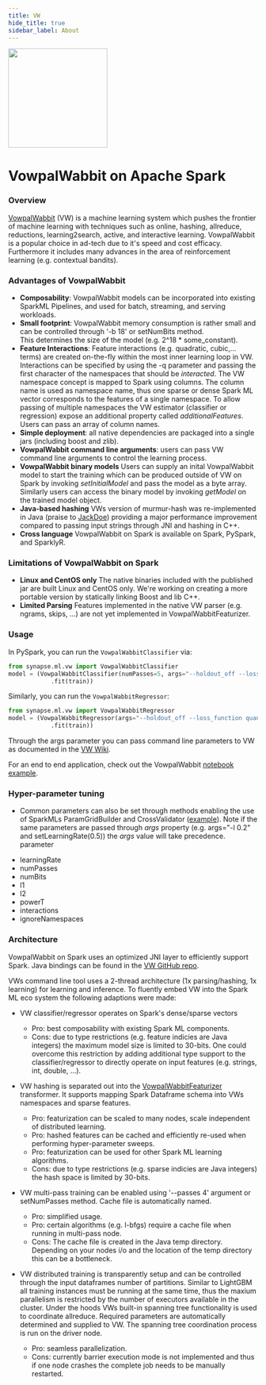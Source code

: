 ```yaml
---
title: VW
hide_title: true
sidebar_label: About
---
```


<img width="200" src="/img/notebooks/vw-blue-dark-orange.svg" />

# VowpalWabbit on Apache Spark

### Overview

[VowpalWabbit](https://github.com/VowpalWabbit/vowpal_wabbit) (VW) is a machine learning system which
pushes the frontier of machine learning with techniques such as online, hashing, allreduce,
reductions, learning2search, active, and interactive learning. 
VowpalWabbit is a popular choice in ad-tech due to it's speed and cost efficacy. 
Furthermore it includes many advances in the area of reinforcement learning (e.g. contextual bandits). 

### Advantages of VowpalWabbit

-  **Composability**: VowpalWabbit models can be incorporated into existing
    SparkML Pipelines, and used for batch, streaming, and serving workloads.
-  **Small footprint**: VowpalWabbit memory consumption is rather small and can be controlled through '-b 18' or setNumBits method.   
    This determines the size of the model (e.g. 2^18 * some_constant).
-  **Feature Interactions**: Feature interactions (e.g. quadratic, cubic,... terms) are created on-the-fly within the most inner
    learning loop in VW.
    Interactions can be specified by using the -q parameter and passing the first character of the namespaces that should be _interacted_. 
    The VW namespace concept is mapped to Spark using columns. The column name is used as namespace name, thus one sparse or dense Spark ML vector corresponds to the features of a single namespace. 
    To allow passing of multiple namespaces the VW estimator (classifier or regression) expose an additional property called _additionalFeatures_. Users can pass an array of column names.
-  **Simple deployment**: all native dependencies are packaged into a single jars (including boost and zlib).
-  **VowpalWabbit command line arguments**: users can pass VW command line arguments to control the learning process.
-  **VowpalWabbit binary models** Users can supply an inital VowpalWabbit model to start the training which can be produced outside of 
    VW on Spark by invoking _setInitialModel_ and pass the model as a byte array. Similarly users can access the binary model by invoking
    _getModel_ on the trained model object.
-  **Java-based hashing** VWs version of murmur-hash was re-implemented in Java (praise to [JackDoe](https://github.com/jackdoe)) 
    providing a major performance improvement compared to passing input strings through JNI and hashing in C++.
-  **Cross language** VowpalWabbit on Spark is available on Spark, PySpark, and SparklyR.

### Limitations of VowpalWabbit on Spark

-  **Linux and CentOS only** The native binaries included with the published jar are built Linux and CentOS only.
    We're working on creating a more portable version by statically linking Boost and lib C++.
-  **Limited Parsing** Features implemented in the native VW parser (e.g. ngrams, skips, ...) are not yet implemented in
    VowpalWabbitFeaturizer.

### Usage

In PySpark, you can run the `VowpalWabbitClassifier` via:

```python
from synapse.ml.vw import VowpalWabbitClassifier
model = (VowpalWabbitClassifier(numPasses=5, args="--holdout_off --loss_function logistic")
            .fit(train))
```

Similarly, you can run the `VowpalWabbitRegressor`: 

```python
from synapse.ml.vw import VowpalWabbitRegressor
model = (VowpalWabbitRegressor(args="--holdout_off --loss_function quantile -q :: -l 0.1")
            .fit(train))
```

Through the args parameter you can pass command line parameters to VW as documented in the [VW Wiki](https://github.com/vowpalWabbit/vowpal_wabbit/wiki/Command-Line-Arguments).

For an end to end application, check out the VowpalWabbit [notebook
example](/docs/features/vw/Vowpal%20Wabbit%20-%20Overview).

### Hyper-parameter tuning

- Common parameters can also be set through methods enabling the use of SparkMLs ParamGridBuilder and CrossValidator ([example](https://github.com/Azure/mmlspark/blob/master/src/test/scala/com/microsoft/azure/synapse/ml/vw/VerifyVowpalWabbitClassifier.scala#L29)). Note if
    the same parameters are passed through _args_ property (e.g. args="-l 0.2" and setLearningRate(0.5)) the _args_ value will
    take precedence.
 parameter
* learningRate
* numPasses
* numBits
* l1
* l2
* powerT
* interactions
* ignoreNamespaces

### Architecture

VowpalWabbit on Spark uses an optimized JNI layer to efficiently support Spark.
Java bindings can be found in the [VW GitHub repo](https://github.com/VowpalWabbit/vowpal_wabbit/blob/master/java/src/main/c%2B%2B/jni_spark_vw_generated.h).

VWs command line tool uses a 2-thread architecture (1x parsing/hashing, 1x learning) for learning and inference.
To fluently embed VW into the Spark ML eco system the following adaptions were made:

- VW classifier/regressor operates on Spark's dense/sparse vectors
    - Pro: best composability with existing Spark ML components.
    - Cons: due to type restrictions (e.g. feature indicies are Java integers) the maximum model size is limited to 30-bits. One could overcome this restriction by adding additional type support to the classifier/regressor to directly operate on input features (e.g. strings, int, double, ...).

- VW hashing is separated out into the [VowpalWabbitFeaturizer](https://github.com/Azure/mmlspark/blob/master/src/test/scala/com/microsoft/azure/synapse/ml/vw/VerifyVowpalWabbitFeaturizer.scala#L34) transformer. It supports mapping Spark Dataframe schema into VWs namespaces and sparse 
features.
    - Pro: featurization can be scaled to many nodes, scale independent of distributed learning.
    - Pro: hashed features can be cached and efficiently re-used when performing hyper-parameter sweeps.
    - Pro: featurization can be used for other Spark ML learning algorithms.
    - Cons: due to type restrictions (e.g. sparse indicies are Java integers) the hash space is limited by 30-bits.

- VW multi-pass training can be enabled using '--passes 4' argument or setNumPasses method. Cache file is automatically named.
    - Pro: simplified usage.
    - Pro: certain algorithms (e.g. l-bfgs) require a cache file when running in multi-pass node.
    - Cons: The cache file is created in the Java temp directory. Depending on your nodes i/o and the location of the temp directory this can be a bottleneck.
- VW distributed training is transparently setup and can be controlled through the input dataframes number of partitions. 
  Similar to LightGBM all training instances must be running at the same time, thus the maxium parallelism is restricted by the 
  number of executors available in the cluster. Under the hoods VWs built-in spanning tree functionality is used to coordinate allreduce.
  Required parameters are automatically determined and supplied to VW. The spanning tree coordination process is run on the driver node.
    - Pro: seamless parallelization.
    - Cons: currently barrier execution mode is not implemented and thus if one node crashes the complete job needs to be manually restarted.

